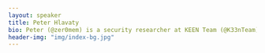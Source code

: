 ```yaml
---
layout: speaker
title: Peter Hlavaty
bio: Peter (@zer0mem) is a security researcher at KEEN Team (@K33nTeam) and his primary focus is kernel exploitation. Peter has 4+ years’ experience at IT security in different areas as malware research, developing anti-APT solutions or windows kernel dev & research.
header-img: "img/index-bg.jpg"
---
```

